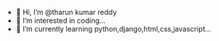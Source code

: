 - 👋 Hi, I’m @tharun kumar reddy
- 👀 I’m interested in coding...
- 🌱 I’m currently learning python,django,html,css,javascript...


<!---
Tharunreddygtr/Tharunreddygtr is a ✨ special ✨ repository because its `README.md` (this file) appears on your GitHub profile.
You can click the Preview link to take a look at your changes.
--->
